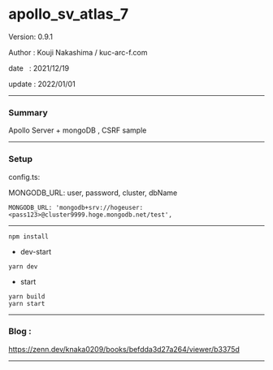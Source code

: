 ﻿# apollo_sv_atlas_7

 Version: 0.9.1

 Author : Kouji Nakashima / kuc-arc-f.com

 date   : 2021/12/19 

 update  : 2022/01/01

***
### Summary

Apollo Server + mongoDB , CSRF sample

***
### Setup

config.ts: 

MONGODB_URL: user, password, cluster, dbName
```
MONGODB_URL: 'mongodb+srv://hogeuser:<pass123>@cluster9999.hoge.mongodb.net/test',
```

***

```
npm install
```

* dev-start

```
yarn dev
```

* start

```
yarn build
yarn start
```

***
### Blog :

https://zenn.dev/knaka0209/books/befdda3d27a264/viewer/b3375d

***


